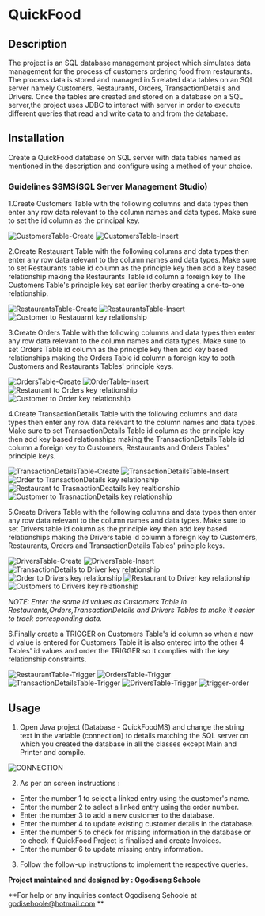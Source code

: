 # QuickFood
## Description
The project is an SQL database management project which simulates data management for the process of customers ordering food from restaurants. The process data is stored and managed in 5 related data tables on an SQL server namely Customers, Restaurants, Orders, TransactionDetails and Drivers. Once the tables are created and stored on a database on a SQL server,the project uses JDBC to interact with server in order to execute different queries that read and write data to and from the database.

## Installation
Create a QuickFood database on SQL server with data tables named as mentioned in the description and configure using a method of your choice. 
### Guidelines SSMS(SQL Server Management Studio)
1.Create Customers Table with the following columns and data types then enter any row data relevant to the column names and data types. Make sure to set the id column as the principal key.

![CustomersTable-Create](https://user-images.githubusercontent.com/88197915/144790458-eb820cf9-2331-4b46-abcb-f55a0e8ed720.PNG)
![CustomersTable-Insert](https://user-images.githubusercontent.com/88197915/144790519-4c8a7c4f-fbb7-4097-94bc-3c1592b25c1f.PNG)

2.Create Restaurant Table with the following columns and data types then enter any row data relevant to the column names and data types. Make sure to set Restaurants table id column as the principle key then add a key based relationship making the Restaurants Table id column a foreign key to The Customers Table's principle key set earlier therby creating a one-to-one relationship.   

![RestaurantsTable-Create](https://user-images.githubusercontent.com/88197915/144791660-1328d35d-a20f-4479-aa90-eb9b3b7e2f86.PNG)
![RestaurantsTable-Insert](https://user-images.githubusercontent.com/88197915/144791692-804fe36b-53e9-4d4c-994b-6d48760f24c2.PNG)
![Customer to Restauarnt key relationship](https://user-images.githubusercontent.com/88197915/144791747-92952343-d9c0-4a4c-8a97-8d717d9f10e6.PNG)

3.Create Orders Table with the following columns and data types then enter any row data relevant to the column names and data types. Make sure to set Orders Table id column as the principle key then add key based relationships making the Orders Table id column a foreign key to both Customers and Restaurants Tables' principle keys.

![OrdersTable-Create](https://user-images.githubusercontent.com/88197915/144793750-babfbb76-fbd5-4db5-aacb-0929c667522f.PNG)
![OrderTable-Insert](https://user-images.githubusercontent.com/88197915/144793796-5b2633df-52ca-41fa-b867-f9f215fba6b6.PNG)
![Restaurant to Orders key relationship](https://user-images.githubusercontent.com/88197915/144793835-bd9821e2-0502-4fa4-9ba8-1030fe8b4b2a.PNG)
![Customer to Order key relationship](https://user-images.githubusercontent.com/88197915/144793870-60d64c9c-9354-43ef-8176-07bb36d8b2d5.PNG)

4.Create TransactionDetails Table with the following columns and data types then enter any row data relevant to the column names and data types. Make sure to set TransactionDetails Table id column as the principle key then add key based relationships making the TransactionDetails Table id column a foreign key to Customers, Restaurants and Orders Tables' principle keys.

![TransactionDetailsTable-Create](https://user-images.githubusercontent.com/88197915/144794178-d66ac150-5309-468f-937b-f85863dd51fb.PNG)
![TransactionDetailsTable-Insert](https://user-images.githubusercontent.com/88197915/144794208-408e0d85-e466-4b7e-ba2c-13d9baa6750b.PNG)
![Order to TransactionDetails key relationship](https://user-images.githubusercontent.com/88197915/144794248-b2a097bd-e40f-4c74-bbf5-715305705d4e.PNG)
![Restaurant to TrasnactionDeatails key realtionship](https://user-images.githubusercontent.com/88197915/144794266-5005d47e-d3f9-465c-bb1a-11e0ba7e28f1.PNG)
![Customer to TrasnactionDetails key relationship](https://user-images.githubusercontent.com/88197915/144794323-a4ab11ed-8006-4fb3-8043-935e17407529.PNG)

5.Create Drivers Table with the following columns and data types then enter any row data relevant to the column names and data types. Make sure to set Drivers table id column as the principle key then add key based relationships making the Drivers table id column a foreign key to Customers, Restaurants, Orders and TransactionDetails Tables' principle keys.

![DriversTable-Create](https://user-images.githubusercontent.com/88197915/144794655-857a05f8-f1f9-4c61-9c37-0f2244504578.PNG)
![DriversTable-Insert](https://user-images.githubusercontent.com/88197915/144794677-666729bb-67a6-4661-b28f-0f4738a2ef46.PNG)
![TransactionDetails to Driver key relationship](https://user-images.githubusercontent.com/88197915/144794698-ab20074d-8e66-4745-a395-15c65b1a8134.PNG)
![Order to Drivers key relationship](https://user-images.githubusercontent.com/88197915/144794733-ce29ba25-660f-49fd-a45a-e3aae0251de7.PNG)
![Restaurant to Driver key relationship](https://user-images.githubusercontent.com/88197915/144794752-f364dabb-5428-4111-b146-fa6753620fba.PNG)
![Customers to Drivers key relationship](https://user-images.githubusercontent.com/88197915/144794799-aced9b04-5fae-4c45-8eaa-2339283336d1.PNG)

_NOTE: Enter the same id values as Customers Table in Restaurants,Orders,TransactionDetails and Drivers Tables to make it easier to track corresponding data._

6.Finally create a TRIGGER on Customers Table's id column so when a new id value is entered for Customers Table it is also entered into the other 4 Tables' id values and order the TRIGGER so it complies with the key relationship constraints.

![RestaurantTable-Trigger](https://user-images.githubusercontent.com/88197915/144795654-d23b4564-6b6c-4c14-b6e4-3912218f2e09.PNG)
![OrdersTable-Trigger](https://user-images.githubusercontent.com/88197915/144795675-506b7a38-7403-4b62-95bd-ead783791f65.PNG)
![TransactionDetailsTable-Trigger](https://user-images.githubusercontent.com/88197915/144795694-a6710773-c72b-442b-aa24-07824d8e7c0e.PNG)
![DriversTable-Trigger](https://user-images.githubusercontent.com/88197915/144795723-20bf6b9e-e322-42ab-a717-64717ee3a140.PNG)
![trigger-order](https://user-images.githubusercontent.com/88197915/144795744-082a5d7b-3c42-42fa-a664-9a6c4935daf5.PNG)


## Usage
1. Open Java project (Database - QuickFoodMS) and change the string text in the variable (connection) to details matching the SQL server on which you created the database in all the classes except Main and Printer and compile.

![CONNECTION](https://user-images.githubusercontent.com/88197915/144799592-a03d395d-cf56-4e6f-a79b-406f8c134e0e.PNG)

2. As per on screen instructions :

* Enter the number 1 to select a linked entry using the customer's name. 
* Enter the number 2 to select a linked entry using the order number.
* Enter the number 3 to add a new customer to the database.
* Enter the number 4 to update existing customer details in the database.
* Enter the number 5 to check for missing information in the database or to check if QuickFood Project is finalised and create Invoices.
* Enter the number 6 to update missing entry information.

3. Follow the follow-up instructions to implement the respective queries.

 **Project maintained and designed by : Ogodiseng Sehoole**
 
**For help or any inquiries contact Ogodiseng Sehoole at godisehoole@hotmail.com **

